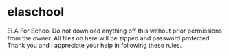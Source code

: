 # elaschool
ELA For School
Do not download anything off this without prior permissions from the owner. All files on here will be zipped and password protected. Thank you and I appreciate your help in following these rules.
